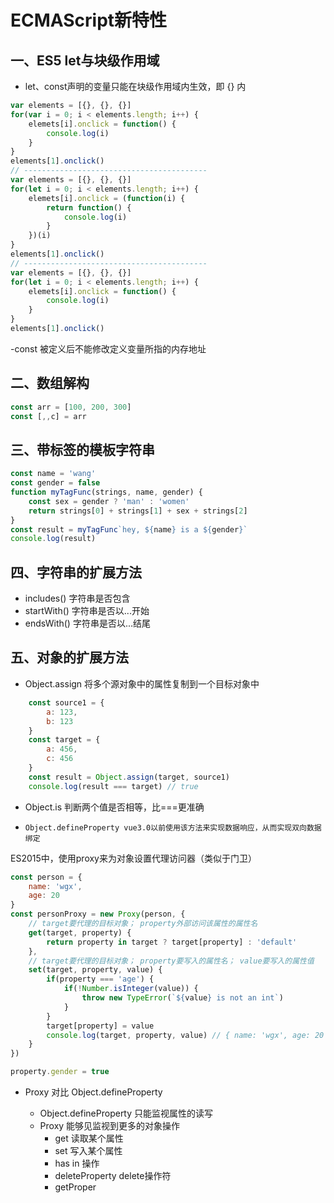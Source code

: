 # ECMAScript新特性

## 一、ES5 let与块级作用域

- let、const声明的变量只能在块级作用域内生效，即 {} 内 

```javascript
var elements = [{}, {}, {}]
for(var i = 0; i < elements.length; i++) {
    elemets[i].onclick = function() {
        console.log(i)
    }
}
elements[1].onclick()
// -----------------------------------------
var elements = [{}, {}, {}]
for(let i = 0; i < elements.length; i++) {
    elemets[i].onclick = (function(i) {
        return function() {
            console.log(i)
        }
    })(i)
}
elements[1].onclick()
// -----------------------------------------
var elements = [{}, {}, {}]
for(let i = 0; i < elements.length; i++) {
    elemets[i].onclick = function() {
        console.log(i)
    }
}
elements[1].onclick()
```
-const 被定义后不能修改定义变量所指的内存地址

## 二、数组解构
```javascript
const arr = [100, 200, 300]
const [,,c] = arr
```

## 三、带标签的模板字符串
```javascript
const name = 'wang'
const gender = false
function myTagFunc(strings, name, gender) {
    const sex = gender ? 'man' : 'women'
    return strings[0] + strings[1] + sex + strings[2]
}
const result = myTagFunc`hey, ${name} is a ${gender}`
console.log(result)
```
## 四、字符串的扩展方法
- includes() 字符串是否包含
- startWith() 字符串是否以...开始
- endsWith() 字符串是否以...结尾

## 五、对象的扩展方法
- Object.assign 将多个源对象中的属性复制到一个目标对象中
```javascript
    const source1 = {
        a: 123,
        b: 123
    }
    const target = {
        a: 456,
        c: 456
    }
    const result = Object.assign(target, source1)
    console.log(result === target) // true
```

- Object.is 判断两个值是否相等，比===更准确

- `Object.defineProperty vue3.0以前使用该方法来实现数据响应，从而实现双向数据绑定`

ES2015中，使用proxy来为对象设置代理访问器（类似于门卫）
```javascript
const person = {
    name: 'wgx',
    age: 20
}
const personProxy = new Proxy(person, {
    // target要代理的目标对象； property外部访问该属性的属性名
    get(target, property) {
        return property in target ? target[property] : 'default'
    },
    // target要代理的目标对象； property要写入的属性名； value要写入的属性值
    set(target, property, value) {
        if(property === 'age') {
            if(!Number.isInteger(value)) {
                throw new TypeError(`${value} is not an int`)
            }
        }
        target[property] = value
        console.log(target, property, value) // { name: 'wgx', age: 20 } gender true
    }
})

property.gender = true

```

- Proxy 对比 Object.defineProperty

    - Object.defineProperty 只能监视属性的读写
    - Proxy 能够见监视到更多的对象操作
        - get 读取某个属性
        - set 写入某个属性
        - has in 操作
        - deleteProperty delete操作符
        - getProper